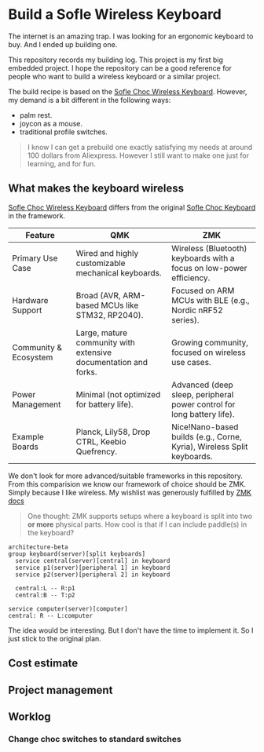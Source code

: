 # Build a Sofle Wireless Keyboard

The internet is an amazing trap. I was looking for an ergonomic keyboard to buy. And I ended up building one.

This repository records my building log. This project is my first big embedded project. I hope the repository can be a good reference for people who want to build a wireless keyboard or a similar project.

The build recipe is based on the [Sofle Choc Wireless Keyboard](https://github.com/db-ok/SofleChocWireless). However, my demand is a bit different in the following ways:

- palm rest.
- joycon as a mouse.
- traditional profile switches.

> I know I can get a prebuild one exactly satisfying my needs at around 100 dollars from Aliexpress. However I still want to make one just for learning, and for fun.


## What makes the keyboard wireless

[Sofle Choc Wireless Keyboard](https://github.com/db-ok/SofleChocWireless) differs from the original [Sofle Choc Keyboard](https://github.com/josefadamcik/SofleKeyboard) in the framework. 


| Feature | QMK | ZMK | 
|---------------------------|-------------------------------------------------------------------------|-------------------------------------------------------------------------|
| Primary Use Case | Wired and highly customizable mechanical keyboards. | Wireless (Bluetooth) keyboards with a focus on low-power efficiency. | | Wireless Support | Limited (e.g., via add-ons like Bluefruit or custom solutions). | Native Bluetooth Low Energy (BLE) support. | | Programming Language | C (with custom build system). | C (built on Zephyr RTOS for embedded systems). | | Configuration | Code-based (C, keymap.c) or GUI tools (VIA/QMK Configurator + JSON). | Declarative via Devicetree (DT) overlays and YAML keymaps. |
| Hardware Support | Broad (AVR, ARM-based MCUs like STM32, RP2040). | Focused on ARM MCUs with BLE (e.g., Nordic nRF52 series). | 
| Community & Ecosystem | Large, mature community with extensive documentation and forks. | Growing community, focused on wireless use cases. |
| Power Management | Minimal (not optimized for battery life). | Advanced (deep sleep, peripheral power control for long battery life). | | Licensing | GPL-2.0+ (open source, copyleft). | MIT (permissive open source). |
| Example Boards | Planck, Lily58, Drop CTRL, Keebio Quefrency. | Nice!Nano-based builds (e.g., Corne, Kyria), Wireless Split keyboards. |

We don't look for more advanced/suitable frameworks in this repository. From this comparision we know our framework of choice should be ZMK. Simply because I like wireless. My wishlist was generously fulfilled by [ZMK docs](https://zmk.dev/docs)

> One thought: ZMK supports setups where a keyboard is split into two **or more** physical parts. How cool is that if I can include paddle(s) in the keyboard?

```mermaid
architecture-beta
group keyboard(server)[split keyboards]
  service central(server)[central] in keyboard
  service p1(server)[peripheral 1] in keyboard
  service p2(server)[peripheral 2] in keyboard

  central:L -- R:p1
  central:B -- T:p2
  
service computer(server)[computer]
central: R -- L:computer

```

The idea would be interesting. But I don't have the time to implement it. So I just stick to the original plan.


## Cost estimate

## Project management

## Worklog

### Change choc switches to standard switches
